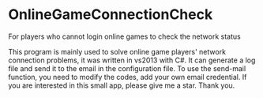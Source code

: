 # OnlineGameConnectionCheck
For players who cannot login online games to check the network status

This program is mainly used to solve online game players' network connection problems, it was written in vs2013 with C#.
It can generate a log file and send it to the email in the configuration file. 
To use the send-mail function, you need to modify the codes, add your own email credential.
If you are interested in this small app, please give me a star.
Thank you.
